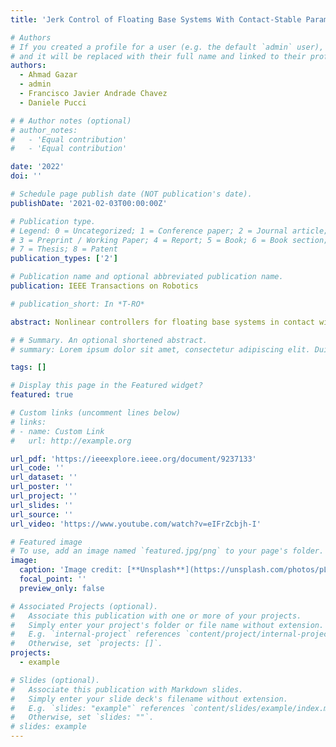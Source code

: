 ```yaml
---
title: 'Jerk Control of Floating Base Systems With Contact-Stable Parameterized Force Feedback'

# Authors
# If you created a profile for a user (e.g. the default `admin` user), write the username (folder name) here
# and it will be replaced with their full name and linked to their profile.
authors:
  - Ahmad Gazar
  - admin
  - Francisco Javier Andrade Chavez
  - Daniele Pucci

# # Author notes (optional)
# author_notes:
#   - 'Equal contribution'
#   - 'Equal contribution'

date: '2022'
doi: ''

# Schedule page publish date (NOT publication's date).
publishDate: '2021-02-03T00:00:00Z'

# Publication type.
# Legend: 0 = Uncategorized; 1 = Conference paper; 2 = Journal article;
# 3 = Preprint / Working Paper; 4 = Report; 5 = Book; 6 = Book section;
# 7 = Thesis; 8 = Patent
publication_types: ['2']

# Publication name and optional abbreviated publication name.
publication: IEEE Transactions on Robotics

# publication_short: In *T-RO*

abstract: Nonlinear controllers for floating base systems in contact with the environment are often framed as quadratic programming (QP) optimization problems. Common drawbacks of such QP-based controllers are: the control input often experiences discontinuities; no force feedback from force/torque (FT) sensors installed on the robot is taken into account. This article attempts to address these limitations using jerk-based control architectures. The proposed controllers assume the rate-of-change of the joint torques as control input, and exploit the system position, velocity, accelerations, and contact wrenches as measurable quantities. The key ingredient of the presented approach is a one-to-one correspondence between free variables and an inner approximation of the manifold defined by the contact stability constraints. More precisely, the proposed correspondence covers completely the contact stability manifold except for the socalled friction cone, for which there exists a unique correspondence for more than 90% of its elements. The correspondence allows us to transform the underlying constrained optimization problem into one that is unconstrained. Then, we propose a jerk control framework that exploits the proposed correspondence and uses FT measurements in the control loop. Furthermore, we present Lyapunov stable controllers for the system momentum in the jerk control framework. The approach is validated with simulations and experiments using the iCub humanoid robot.

# # Summary. An optional shortened abstract.
# summary: Lorem ipsum dolor sit amet, consectetur adipiscing elit. Duis posuere tellus ac convallis placerat. Proin tincidunt magna sed ex sollicitudin condimentum.

tags: []

# Display this page in the Featured widget?
featured: true

# Custom links (uncomment lines below)
# links:
# - name: Custom Link
#   url: http://example.org

url_pdf: 'https://ieeexplore.ieee.org/document/9237133'
url_code: ''
url_dataset: ''
url_poster: ''
url_project: ''
url_slides: ''
url_source: ''
url_video: 'https://www.youtube.com/watch?v=eIFrZcbjh-I'

# Featured image
# To use, add an image named `featured.jpg/png` to your page's folder.
image:
  caption: 'Image credit: [**Unsplash**](https://unsplash.com/photos/pLCdAaMFLTE)'
  focal_point: ''
  preview_only: false

# Associated Projects (optional).
#   Associate this publication with one or more of your projects.
#   Simply enter your project's folder or file name without extension.
#   E.g. `internal-project` references `content/project/internal-project/index.md`.
#   Otherwise, set `projects: []`.
projects:
  - example

# Slides (optional).
#   Associate this publication with Markdown slides.
#   Simply enter your slide deck's filename without extension.
#   E.g. `slides: "example"` references `content/slides/example/index.md`.
#   Otherwise, set `slides: ""`.
# slides: example
---
```


<!-- {{% callout note %}}
Click the _Cite_ button above to demo the feature to enable visitors to import publication metadata into their reference management software.
{{% /callout %}}

{{% callout note %}}
Create your slides in Markdown - click the _Slides_ button to check out the example.
{{% /callout %}}

Supplementary notes can be added here, including [code, math, and images](https://wowchemy.com/docs/writing-markdown-latex/). -->
